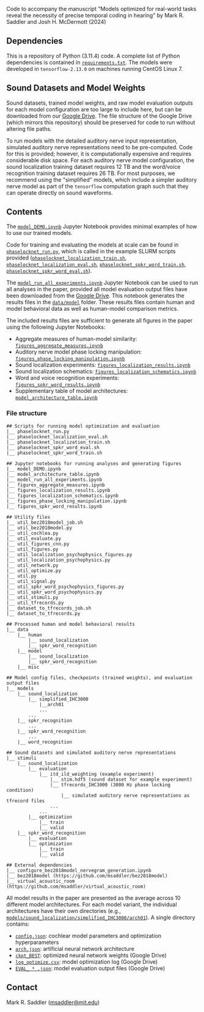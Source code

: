 Code to accompany the manuscript "Models optimized for real-world tasks reveal the necessity of precise temporal coding in hearing" by Mark R. Saddler and Josh H. McDermott (2024)

## Dependencies

This is a repository of Python (3.11.4) code. A complete list of Python dependencies is contained in [`requirements.txt`](requirements.txt). The models were developed in `tensorflow-2.13.0` on machines running CentOS Linux 7.

## Sound Datasets and Model Weights

Sound datasets, trained model weights, and raw model evaluation outputs for each model configuration are too large to include here, but can be downloaded from our [Google Drive](https://drive.google.com/drive/folders/1YgC7x6Ot84XZInlSyHK-9NQ0jhhGUS2z?usp=share_link). The file structure of the Google Drive (which mirrors this repository) should be preserved for code to run without altering file paths.

To run models with the detailed auditory nerve input representation, simulated auditory nerve representations need to be pre-computed. Code for this is provided; however, it is computationally expensive and requires considerable disk space. For each auditory nerve model configuration, the sound localization training dataset requires 12 TB and the word/voice recognition training dataset requires 26 TB. For most purposes, we recommend using the "simplified" models, which include a simpler auditory nerve model as part of the `tensorflow` computation graph such that they can operate directly on sound waveforms.

## Contents

The [`model_DEMO.ipynb`](model_DEMO.ipynb) Jupyter Notebook provides minimal examples of how to use our trained models.

Code for training and evaluating the models at scale can be found in [`phaselocknet_run.py`](phaselocknet_run.py), which is called in the example SLURM scripts provided ([`phaselocknet_localization_train.sh`](phaselocknet_localization_train.sh), [`phaselocknet_localization_eval.sh`](phaselocknet_localization_eval.sh), [`phaselocknet_spkr_word_train.sh`](phaselocknet_spkr_word_train.sh), [`phaselocknet_spkr_word_eval.sh`](phaselocknet_spkr_word_eval.sh)).

The [`model_run_all_experiments.ipynb`](model_run_all_experiments.ipynb) Jupyter Notebook can be used to run all analyses in the paper, provided all model evaluation output files have been downloaded from the [Google Drive](https://drive.google.com/drive/folders/1YgC7x6Ot84XZInlSyHK-9NQ0jhhGUS2z?usp=share_link). This notebook generates the results files in the [`data/model`](data/model) folder. These results files contain human and model behavioral data as well as human-model comparison metrics.

The included results files are sufficient to generate all figures in the paper using the following Jupyter Notebooks:
- Aggregate measures of human-model similarity: [`figures_aggregate_measures.ipynb`](figures_aggregate_measures.ipynb)
- Auditory nerve model phase locking manipulation: [`figures_phase_locking_manipulation.ipynb`](figures_phase_locking_manipulation.ipynb)
- Sound localization experiments: [`figures_localization_results.ipynb`](figures_localization_results.ipynb)
- Sound localization schematics: [`figures_localization_schematics.ipynb`](figures_localization_schematics.ipynb)
- Word and voice recognition experiments: [`figures_spkr_word_results.ipynb`](figures_spkr_word_results.ipynb)
- Supplementary table of model architectures: [`model_architecture_table.ipynb`](model_architecture_table.ipynb)

### File structure
```
## Scripts for running model optimization and evaluation
|__ phaselocknet_run.py
|__ phaselocknet_localization_eval.sh
|__ phaselocknet_localization_train.sh
|__ phaselocknet_spkr_word_eval.sh
|__ phaselocknet_spkr_word_train.sh

## Jupyter notebooks for running analyses and generating figures
|__ model_DEMO.ipynb
|__ model_architecture_table.ipynb
|__ model_run_all_experiments.ipynb
|__ figures_aggregate_measures.ipynb
|__ figures_localization_results.ipynb
|__ figures_localization_schematics.ipynb
|__ figures_phase_locking_manipulation.ipynb
|__ figures_spkr_word_results.ipynb

## Utility files
|__ util_bez2018model_job.sh
|__ util_bez2018model.py
|__ util_cochlea.py
|__ util_evaluate.py
|__ util_figures_cnn.py
|__ util_figures.py
|__ util_localization_psychophysics_figures.py
|__ util_localization_psychophysics.py
|__ util_network.py
|__ util_optimize.py
|__ util.py
|__ util_signal.py
|__ util_spkr_word_psychophysics_figures.py
|__ util_spkr_word_psychophysics.py
|__ util_stimuli.py
|__ util_tfrecords.py
|__ dataset_to_tfrecords_job.sh
|__ dataset_to_tfrecords.py

## Processed human and model behavioral results
|__ data
    |__ human
        |__ sound_localization
        |__ spkr_word_recognition
    |__ model
        |__ sound_localization
        |__ spkr_word_recognition
    |__ misc

## Model config files, checkpoints (trained weights), and evaluation output files
|__ models
    |__ sound_localization
        |__ simplified_IHC3000
            |__arch01
            ...
        ...
    |__ spkr_recognition
        ...
    |__ spkr_word_recognition
        ...
    |__ word_recognition

## Sound datasets and simulated auditory nerve representations
|__ stimuli
    |__ sound_localization
        |__ evaluation
            |__ itd_ild_weighting (example experiment)
                |__ stim.hdf5 (sound dataset for example experiment)
                |__ tfrecords_IHC3000 (3000 Hz phase locking condition)
                    |__ simulated auditory nerve representations as tfrecord files
                ...
            ...
        |__ optimization
            |__ train
            |__ valid
    |__ spkr_word_recognition
        |__ evaluation
        |__ optimization
            |__ train
            |__ valid

## External dependencies
|__ configure_bez2018model_nervegram_generation.ipynb
|__ bez2018model (https://github.com/msaddler/bez2018model)
|__ virtual_acoustic_room (https://github.com/msaddler/virtual_acoustic_room)
```

All model results in the paper are presented as the average across 10 different model architectures. For each model variant, the individual architectures have their own directories (e.g., [`models/sound_localization/simplified_IHC3000/arch01`](models/sound_localization/simplified_IHC3000/arch01)). A single directory contains:
- [`config.json`](models/sound_localization/simplified_IHC3000/arch01/config.json): cochlear model parameters and optimization hyperparameters
- [`arch.json`](models/sound_localization/simplified_IHC3000/arch01/arch.json): artificial neural network architecture 
- [`ckpt_BEST`](https://drive.google.com/drive/folders/1EylraQkpaLelBUIImv3k0nqGsJxBIAiT?usp=share_link): optimized neural network weights (Google Drive)
- [`log_optimize.csv`](https://drive.google.com/drive/folders/1EylraQkpaLelBUIImv3k0nqGsJxBIAiT?usp=share_link): model optimization log (Google Drive)
- [`EVAL_ * .json`](https://drive.google.com/drive/folders/1EylraQkpaLelBUIImv3k0nqGsJxBIAiT?usp=share_link): model evaluation output files (Google Drive)

## Contact
Mark R. Saddler (msaddler@mit.edu)
